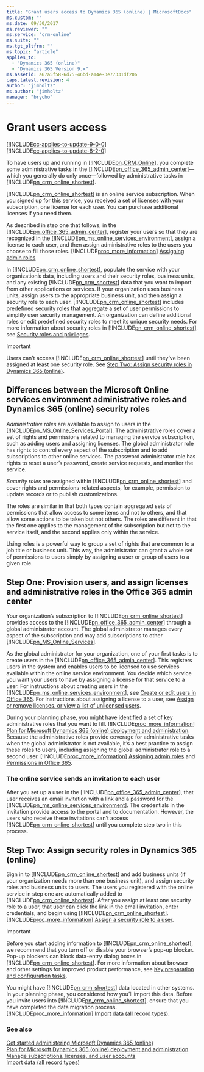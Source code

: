 ```yaml
---
title: "Grant users access to Dynamics 365 (online) | MicrosoftDocs"
ms.custom: ""
ms.date: 09/30/2017
ms.reviewer: ""
ms.service: "crm-online"
ms.suite: ""
ms.tgt_pltfrm: ""
ms.topic: "article"
applies_to: 
  - "Dynamics 365 (online)"
  - "Dynamics 365 Version 9.x"
ms.assetid: a67a5f58-6d75-46bd-a14e-3e77331df206
caps.latest.revision: 4
author: "jimholtz"
ms.author: "jimholtz"
manager: "brycho"
---
```

# Grant users access

[!INCLUDE[cc-applies-to-update-9-0-0](../includes/cc_applies_to_update_9_0_0.md)]<br/>[!INCLUDE[cc-applies-to-update-8-2-0](../includes/cc_applies_to_update_8_2_0.md)]

To have users up and running in [!INCLUDE[pn_CRM_Online](../includes/pn-crm-online.md)], you complete some administrative tasks in the [!INCLUDE[pn_office_365_admin_center](../includes/pn-office-365-admin-center.md)]—which you generally do only once—followed by administrative tasks in [!INCLUDE[pn_crm_online_shortest](../includes/pn-crm-online-shortest.md)].  
  
 [!INCLUDE[pn_crm_online_shortest](../includes/pn-crm-online-shortest.md)] is an online service subscription. When you signed up for this service, you received a set of licenses with your subscription, one license for each user. You can purchase additional licenses if you need them.  
  
 As described in step one that follows, in the [!INCLUDE[pn_office_365_admin_center](../includes/pn-office-365-admin-center.md)], register your users so that they are recognized in the [!INCLUDE[pn_ms_online_services_environment](../includes/pn-ms-online-services-environment.md)], assign a license to each user, and then assign administrative roles to the users you choose to fill those roles. [!INCLUDE[proc_more_information](../includes/proc-more-information.md)] [Assigning admin roles](https://support.office.com/article/Assign-admin-roles-in-Office-365-eac4d046-1afd-4f1a-85fc-8219c79e1504)  
  
 In [!INCLUDE[pn_crm_online_shortest](../includes/pn-crm-online-shortest.md)], populate the service with your organization’s data, including users and their security roles, business units, and any existing [!INCLUDE[pn_crm_shortest](../includes/pn-crm-shortest.md)] data that you want to import from other applications or services. If your organization uses business units, assign users to the appropriate business unit, and then assign a security role to each user. [!INCLUDE[pn_crm_online_shortest](../includes/pn-crm-online-shortest.md)] includes predefined security roles that aggregate a set of user permissions to simplify user security management. An organization can define additional roles or edit predefined security roles to meet its unique security needs. For more information about security roles in [!INCLUDE[pn_crm_online_shortest](../includes/pn-crm-online-shortest.md)], see [Security roles and privileges](security-roles-privileges.md).  
  
> [!IMPORTANT]
>  Users can’t access [!INCLUDE[pn_crm_online_shortest](../includes/pn-crm-online-shortest.md)] until they’ve been assigned at least one security role. See [Step Two: Assign security roles in Dynamics 365 (online)](grant-users-access.md#BKMK_StepTwo).  
  
<a name="BKMK_O365CRMroles"></a>   

## Differences between the Microsoft Online services environment administrative roles and Dynamics 365 (online) security roles  
 *Administrative roles* are available to assign to users in the [!INCLUDE[pn_MS_Online_Services_Portal](../includes/pn-ms-online-services-portal.md)]. The administrative roles cover a set of rights and permissions related to managing the service subscription, such as adding users and assigning licenses. The global administrator role has rights to control every aspect of the subscription and to add subscriptions to other online services. The password administrator role has rights to reset a user’s password, create service requests, and monitor the service.  
  
 *Security roles* are assigned within [!INCLUDE[pn_crm_online_shortest](../includes/pn-crm-online-shortest.md)] and cover rights and permissions-related aspects, for example, permission to update records or to publish customizations.  
  
 The roles are similar in that both types contain aggregated sets of permissions that allow access to some items and not to others, and that allow some actions to be taken but not others. The roles are different in that the first one applies to the management of the subscription but not to the service itself, and the second applies only within the service.  
  
 Using roles is a powerful way to group a set of rights that are common to a job title or business unit. This way, the administrator can grant a whole set of permissions to users simply by assigning a user or group of users to a given role.  
  
## Step One: Provision users, and assign licenses and administrative roles in the Office 365 admin center  
 Your organization’s subscription to [!INCLUDE[pn_crm_online_shortest](../includes/pn-crm-online-shortest.md)] provides access to the [!INCLUDE[pn_office_365_admin_center](../includes/pn-office-365-admin-center.md)] through a global administrator account. The global administrator manages every aspect of the subscription and may add subscriptions to other [!INCLUDE[pn_MS_Online_Services](../includes/pn-ms-online-services.md)].  
  
 As the global administrator for your organization, one of your first tasks is to create users in the [!INCLUDE[pn_office_365_admin_center](../includes/pn-office-365-admin-center.md)]. This registers users in the system and enables users to be licensed to use services available within the online service environment. You decide which service you want your users to have by assigning a license for that service to a user. For instructions about creating users in the [!INCLUDE[pn_ms_online_services_environment](../includes/pn-ms-online-services-environment.md)], see [Create or edit users in Office 365](http://go.microsoft.com/fwlink/p/?LinkId=251998). For instructions about assigning a license to a user, see [Assign or remove licenses, or view a list of unlicensed users](http://go.microsoft.com/fwlink/p/?LinkId=255449).  
  
 During your planning phase, you might have identified a set of key administrative roles that you want to fill. [!INCLUDE[proc_more_information](../includes/proc-more-information.md)] [Plan for Microsoft Dynamics 365 (online) deployment and administration](plan-for-deployment-and-administration.md). Because the administrative roles provide coverage for administrative tasks when the global administrator is not available, it’s a best practice to assign these roles to users, including assigning the global administrator role to a second user. [!INCLUDE[proc_more_information](../includes/proc-more-information.md)] [Assigning admin roles](http://go.microsoft.com/fwlink/p/?LinkId=255444) and [Permissions in Office 365](http://go.microsoft.com/fwlink/p/?LinkId=255464).  
  
### The online service sends an invitation to each user  
 After you set up a user in the [!INCLUDE[pn_office_365_admin_center](../includes/pn-office-365-admin-center.md)], that user receives an email invitation with a link and a password for the [!INCLUDE[pn_ms_online_services_environment](../includes/pn-ms-online-services-environment.md)]. The credentials in the invitation provide access to the portal and to documentation. However, the users who receive these invitations can’t access [!INCLUDE[pn_crm_online_shortest](../includes/pn-crm-online-shortest.md)] until you complete step two in this process.  
  
<a name="BKMK_StepTwo"></a>   

## Step Two: Assign security roles in Dynamics 365 (online)  
 Sign in to [!INCLUDE[pn_crm_online_shortest](../includes/pn-crm-online-shortest.md)] and add business units (if your organization needs more than one business unit), and assign security roles and business units to users. The users you registered with the online service in step one are automatically added to [!INCLUDE[pn_crm_online_shortest](../includes/pn-crm-online-shortest.md)]. After you assign at least one security role to a user, that user can click the link in the email invitation, enter credentials, and begin using [!INCLUDE[pn_crm_online_shortest](../includes/pn-crm-online-shortest.md)]. [!INCLUDE[proc_more_information](../includes/proc-more-information.md)] [Assign a security role to a user](create-users-assign-online-security-roles.md#assign-a-security-role-to-a-user).  
  
> [!IMPORTANT]
> Before you start adding information to [!INCLUDE[pn_crm_online_shortest](../includes/pn-crm-online-shortest.md)], we recommend that you turn off or disable your browser’s pop-up blocker. Pop-up blockers can block data-entry dialog boxes in [!INCLUDE[pn_crm_online_shortest](../includes/pn-crm-online-shortest.md)]. For more information about browser and other settings for improved product performance, see [Key preparation and configuration tasks](https://docs.microsoft.com/dynamics365/customer-engagement/admin/key-preparation-and-configuration-tasks).  
  
 You might have [!INCLUDE[pn_crm_shortest](../includes/pn-crm-shortest.md)] data located in other systems. In your planning phase, you considered how you’ll import this data. Before you invite users into [!INCLUDE[pn_crm_online_shortest](../includes/pn-crm-online-shortest.md)], ensure that you have completed the data migration process. [!INCLUDE[proc_more_information](../includes/proc-more-information.md)] [Import data (all record types)](import-data-all-record-types.md).  
  
### See also  
 [Get started administering Microsoft Dynamics 365 (online)](getting-started.md)   
 [Plan for Microsoft Dynamics 365 (online) deployment and administration](plan-for-deployment-and-administration.md)   
 [Manage subscriptions, licenses, and user accounts](manage-subscriptions-licenses-user-accounts.md)   
 [Import data (all record types)](import-data-all-record-types.md)   
